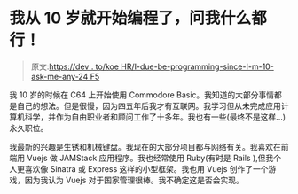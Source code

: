 # 我从 10 岁就开始编程了，问我什么都行！

> 原文:[https://dev . to/koe HR/I-due-be-programming-since-I-m-10-ask-me-any-24 F5](https://dev.to/koehr/i-have-been-programming-since-i-m-10-ask-me-anything-24f5)

我 10 岁的时候在 C64 上开始使用 Commodore Basic。我知道的大部分事情都是自己的想法。但是很慢，因为四五年后我才有互联网。我学习但从未完成应用计算机科学，并作为自由职业者和顾问工作了十多年。我也有一些(最终不是这样...)永久职位。

我最新的兴趣是生锈和机械键盘。我现在的大部分项目都与网络有关。我喜欢在前端用 Vuejs 做 JAMStack 应用程序。我也经常使用 Ruby(有时是 Rails ),但我个人更喜欢像 Sinatra 或 Express 这样的小型框架。我也用 Vuejs 创作了一个游戏，因为我认为 Vuejs 对于国家管理很棒。我不确定这是否会实现。